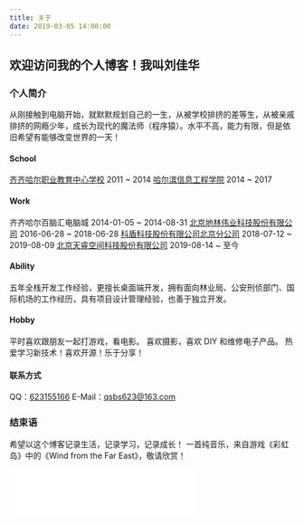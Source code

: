 ```yaml
---
title: 关于
date: 2019-03-05 14:00:00
---
```

<style>
.content-wrap {
    background: #fff;
    margin-bottom: 20px;
    padding: 20px;
}
</style>
<script src="https://cdn.bootcss.com/jquery/3.4.1/jquery.min.js"></script>
<script type="text/javascript">
    $(document).ready(function () {
        var date = new Date;
        var vWorkYear = date.getFullYear() - 2016;
        $("#WorkYear").html(toChinesNum(vWorkYear));
    });

    let toChinesNum = (num) => {
        let changeNum = ['零', '一', '二', '三', '四', '五', '六', '七', '八', '九']; 
        let unit = ["", "十", "百", "千", "万"];
        num = parseInt(num);
        let getWan = (temp) => {
        　　let strArr = temp.toString().split("").reverse();
        　　let newNum = "";
        　　for (var i = 0; i < strArr.length; i++) {
        　　newNum = (i == 0 && strArr[i] == 0 ? "" : (i > 0 && strArr[i] == 0 && strArr[i - 1] == 0 ? "" : changeNum[strArr[i]] + (strArr[i] == 0 ? unit[0] : unit[i]))) + newNum;
        　　}
        　 return newNum;
        }
        let overWan = Math.floor(num / 10000);
        let noWan = num % 10000;
        if (noWan.toString().length < 4) {
            noWan = "0" + noWan;
        }
        return overWan ? getWan(overWan) + "万" + getWan(noWan) : getWan(num);
    }
</script>

## 欢迎访问我的个人博客！我叫刘佳华
### 个人简介
从刚接触到电脑开始，就默默规划自己的一生，从被学校排挤的差等生，从被亲戚排挤的网瘾少年，成长为现代的魔法师（程序猿）。水平不高，能力有限，但是依旧希望有能够改变世界的一天！

#### School
[齐齐哈尔职业教育中心学校](http://www.qzjzx.com/) 2011 ~ 2014
[哈尔滨信息工程学院](http://www.hxci.com.cn/) 2014 ~ 2017

#### Work
齐齐哈尔百脑汇电脑城 2014-01-05 ~ 2014-08-31
[北京地林伟业科技股份有限公司](http://www.forestar.com.cn/) 2016-06-28 ~ 2018-06-28
[科盾科技股份有限公司北京分公司](http://www.kedun.com/) 2018-07-12 ~ 2019-08-09
[北京天睿空间科技股份有限公司](http://www.iseetech.com.cn) 2019-08-14 ~ 至今

#### Ability
<label id="WorkYear">五</label>年全栈开发工作经验，更擅长桌面端开发，拥有面向林业局、公安刑侦部门、国际机场的工作经历，具有项目设计管理经验，也善于独立开发。

#### Hobby
平时喜欢跟朋友一起打游戏，看电影。
喜欢摄影，喜欢 DIY 和维修电子产品。
热爱学习新技术！喜欢开源！乐于分享！

#### 联系方式
QQ：[623155166](http://wpa.qq.com/msgrd?v=3&uin=623155166&site=qq&menu=yes)
E-Mail：qsbs623@163.com

### 结束语
希望以这个博客记录生活，记录学习，记录成长！
一首纯音乐，来自游戏《彩虹岛》中的《Wind from the Far East》，敬请欣赏！

<iframe frameborder="no" border="0" marginwidth="0" marginheight="0" width="330" height="86" src="//music.163.com/outchain/player?type=2&id=28445602&auto=1&height=66"></iframe>